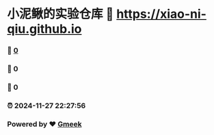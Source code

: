 # 小泥鳅的实验仓库 :link: https://xiao-ni-qiu.github.io 
### :page_facing_up: [0](https://xiao-ni-qiu.github.io/tag.html) 
### :speech_balloon: 0 
### :hibiscus: 0 
### :alarm_clock: 2024-11-27 22:27:56 
### Powered by :heart: [Gmeek](https://github.com/Meekdai/Gmeek)

